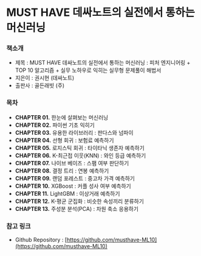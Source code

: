 # MUST HAVE 데싸노트의 실전에서 통하는 머신러닝

### 책소개
- 제목 : MUST HAVE 데싸노트의 실전에서 통하는 머신러닝 : 피처 엔지니어링 + TOP 10 알고리즘 + 실무 노하우로 익히는 실무형 문제풀이 해법서
- 지은이 : 권시현 (데싸노트)
- 출판사 : 골든래빗 (주)

### 목차
- **CHAPTER 01.** 한눈에 살펴보는 머신러닝
- **CHAPTER 02.** 파이썬 기초 익히기
- **CHAPTER 03.** 유용한 라이브러리 : 판다스와 넘파이
- **CHAPTER 04.** 선형 회귀 : 보험료 예측하기
- **CHAPTER 05.** 로지스틱 회귀 : 타이타닉 생존자 예측하기
- **CHAPTER 06.** K-최근접 이웃(KNN) : 와인 등급 예측하기
- **CHAPTER 07.** 나이브 베이즈 : 스팸 여부 판단하기
- **CHAPTER 08.** 결정 트리 : 연봉 예측하기
- **CHAPTER 09.** 랜덤 포레스트 : 중고차 가격 예측하기
- **CHAPTER 10.** XGBoost : 커플 성사 여부 예측하기
- **CHAPTER 11.** LightGBM : 이상거래 예측하기
- **CHAPTER 12.** K-평균 군집화 : 비슷한 속성끼리 분류하기
- **CHAPTER 13.** 주성분 분석(PCA) : 차원 축소 응용하기

### 참고 링크
- Github Repository : [https://github.com/musthave-ML10](https://github.com/musthave-ML10)
